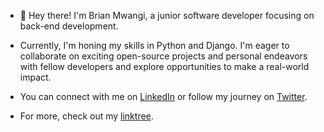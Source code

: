  - 👋 Hey there! I'm Brian Mwangi, a junior software developer focusing on back-end development. 
 - Currently, I'm honing my skills in Python and Django. I'm eager to collaborate on exciting open-source projects and personal endeavors with fellow developers and explore opportunities to 
   make a real-world impact.

 - You can connect with me on [LinkedIn](https://linkedin.com/in/brian-mwangi-kamau) or follow my journey on [Twitter](https://twitter.com/brianmwangi_). 
 - For more, check out my [linktree](https://linktr.ee/briankamau).
